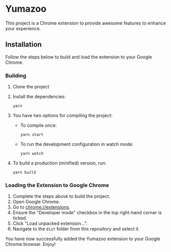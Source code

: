 # Yumazoo

This project is a Chrome extension to provide awesome features to enhance your experience.

## Installation

Follow the steps below to build and load the extension to your Google Chrome.

### Building

1. Clone the project

2. Install the dependencies:
    ```
    yarn
    ```

3. You have two options for compiling the project:
    - To compile once:
        ```
        yarn start
        ```

    - To run the development configuration in watch mode:
        ```
        yarn watch
        ```

3. To build a production (minified) version, run:
    ```
    yarn build
    ```

### Loading the Extension to Google Chrome

1. Complete the steps above to build the project.
2. Open Google Chrome.
3. Go to [chrome://extensions](chrome://extensions).
4. Ensure the "Developer mode" checkbox in the top right-hand corner is ticked.
5. Click "Load unpacked extension...".
6. Navigate to the `dist` folder from this repository and select it.

You have now successfully added the Yumazoo extension to your Google Chrome browser. Enjoy!
